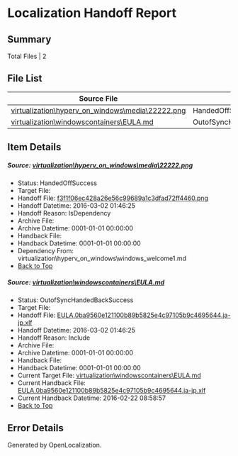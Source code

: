 # <a name='report-top'></a> Localization Handoff Report

## Summary
 Total Files | 2

## File List
 Source File | Status | Details 
 ----------- | ------ | ------- 
 [virtualization\hyperv_on_windows\media\22222.png](https://github.com/OpenLocalizationOrg/hyperV/blob/f057c603778c2c3b9ce35536d30e2a7195e4edfc/virtualization/hyperv_on_windows/media/22222.png) | HandedOffSuccess | [Details](#f3f1f06ec428a26e56c99689a1c3dfad72ff4460109)
 [virtualization\windowscontainers\EULA.md](https://github.com/OpenLocalizationOrg/hyperV/blob/f057c603778c2c3b9ce35536d30e2a7195e4edfc/virtualization/windowscontainers/EULA.md) | OutofSyncHandedBackSuccess | [Details](#1a10d955236b48529884d98030ed526f52f16d2d222)

## Item Details
##### <a name='f3f1f06ec428a26e56c99689a1c3dfad72ff4460109'></a> Source: [virtualization\hyperv_on_windows\media\22222.png](https://github.com/OpenLocalizationOrg/hyperV/blob/f057c603778c2c3b9ce35536d30e2a7195e4edfc/virtualization/hyperv_on_windows/media/22222.png)
* Status: HandedOffSuccess
* Target File: 
* Handoff File: [f3f1f06ec428a26e56c99689a1c3dfad72ff4460.png](https://github.com/OpenLocalizationOrg/olhandoff/blob/64d7b9162a2e5422ef05f50eefb3628e3606c202/ol-handoff/OpenLocalizationOrg/hyperV.ja-jp/master/ht-test/f3f1f06ec428a26e56c99689a1c3dfad72ff4460.png)
* Handoff Datetime: 2016-03-02 01:46:25
* Handoff Reason: IsDependency
* Archive File: 
* Archive Datetime: 0001-01-01 00:00:00
* Handback File: 
* Handback Datetime: 0001-01-01 00:00:00
* Dependency From: virtualization\hyperv_on_windows\windows_welcome1.md
* [Back to Top](#report-top)

##### <a name='1a10d955236b48529884d98030ed526f52f16d2d222'></a> Source: [virtualization\windowscontainers\EULA.md](https://github.com/OpenLocalizationOrg/hyperV/blob/f057c603778c2c3b9ce35536d30e2a7195e4edfc/virtualization/windowscontainers/EULA.md)
* Status: OutofSyncHandedBackSuccess
* Target File: 
* Handoff File: [EULA.0ba9560e121100b89b5825e4c97105b9c4695644.ja-jp.xlf](https://github.com/OpenLocalizationOrg/olhandoff/blob/64d7b9162a2e5422ef05f50eefb3628e3606c202/ol-handoff/OpenLocalizationOrg/hyperV.ja-jp/master/ht-legal/EULA.0ba9560e121100b89b5825e4c97105b9c4695644.ja-jp.xlf)
* Handoff Datetime: 2016-03-02 01:46:25
* Handoff Reason: Include
* Archive File: 
* Archive Datetime: 0001-01-01 00:00:00
* Handback File: 
* Handback Datetime: 0001-01-01 00:00:00
* Current Target File: [virtualization\windowscontainers\EULA.md](https://github.com/OpenLocalizationOrg/hyperV.ja-jp/blob/80698f12b33480a105003dd0e3a8b4e35b5d7c8f/virtualization/windowscontainers/EULA.md)
* Current Handback File: [EULA.0ba9560e121100b89b5825e4c97105b9c4695644.ja-jp.xlf](https://github.com/OpenLocalizationOrg/olhandback/blob/0070bf518f7137d506d36fe52101181617754c2e/ol-handback/OpenLocalizationOrg/hyperV.ja-jp/master/EULA.0ba9560e121100b89b5825e4c97105b9c4695644.ja-jp.xlf)
* Current Handback Datetime: 2016-02-22 08:58:57
* [Back to Top](#report-top)


## Error Details

Generated by OpenLocalization.
